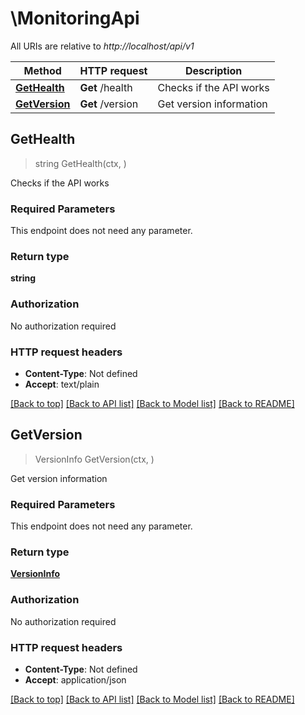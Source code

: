 # \MonitoringApi

All URIs are relative to *http://localhost/api/v1*

Method | HTTP request | Description
------------- | ------------- | -------------
[**GetHealth**](MonitoringApi.md#GetHealth) | **Get** /health | Checks if the API works
[**GetVersion**](MonitoringApi.md#GetVersion) | **Get** /version | Get version information



## GetHealth

> string GetHealth(ctx, )

Checks if the API works

### Required Parameters

This endpoint does not need any parameter.

### Return type

**string**

### Authorization

No authorization required

### HTTP request headers

- **Content-Type**: Not defined
- **Accept**: text/plain

[[Back to top]](#) [[Back to API list]](../README.md#documentation-for-api-endpoints)
[[Back to Model list]](../README.md#documentation-for-models)
[[Back to README]](../README.md)


## GetVersion

> VersionInfo GetVersion(ctx, )

Get version information

### Required Parameters

This endpoint does not need any parameter.

### Return type

[**VersionInfo**](VersionInfo.md)

### Authorization

No authorization required

### HTTP request headers

- **Content-Type**: Not defined
- **Accept**: application/json

[[Back to top]](#) [[Back to API list]](../README.md#documentation-for-api-endpoints)
[[Back to Model list]](../README.md#documentation-for-models)
[[Back to README]](../README.md)

